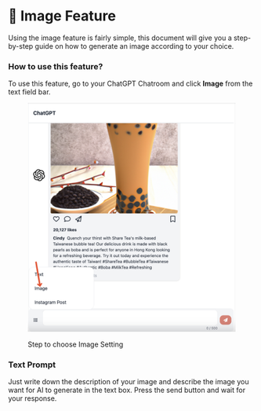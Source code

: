 # 📸 Image Feature

Using the image feature is fairly simple, this document will give you a step-by-step guide on how to generate an image according to your choice.

### How to use this feature?

To use this feature, go to your ChatGPT Chatroom and click **Image** from the text field bar.

<figure><img src="../../.gitbook/assets/image.png" alt=""><figcaption><p>Step to choose Image Setting</p></figcaption></figure>

### Text Prompt

Just write down the description of your image and describe the image you want for AI to generate in the text box. Press the send button and wait for your response.
